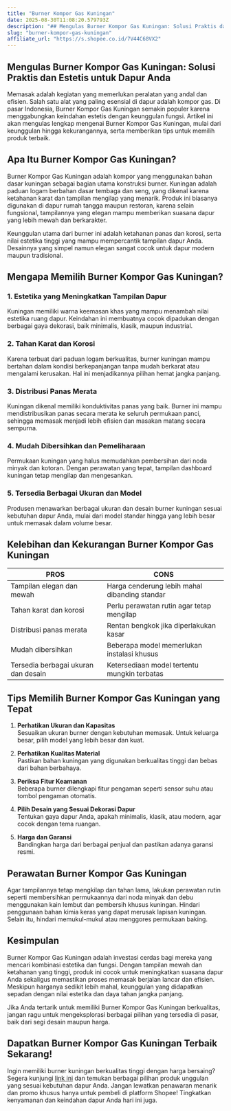 ```yaml
---
title: "Burner Kompor Gas Kuningan"
date: 2025-08-30T11:08:20.579793Z
description: "## Mengulas Burner Kompor Gas Kuningan: Solusi Praktis dan Estetis untuk Dapur Anda..."
slug: "burner-kompor-gas-kuningan"
affiliate_url: "https://s.shopee.co.id/7V44C68VX2"
---
```

## Mengulas Burner Kompor Gas Kuningan: Solusi Praktis dan Estetis untuk Dapur Anda

Memasak adalah kegiatan yang memerlukan peralatan yang andal dan efisien. Salah satu alat yang paling esensial di dapur adalah kompor gas. Di pasar Indonesia, Burner Kompor Gas Kuningan semakin populer karena menggabungkan keindahan estetis dengan keunggulan fungsi. Artikel ini akan mengulas lengkap mengenai Burner Kompor Gas Kuningan, mulai dari keunggulan hingga kekurangannya, serta memberikan tips untuk memilih produk terbaik.

## Apa Itu Burner Kompor Gas Kuningan?

Burner Kompor Gas Kuningan adalah kompor yang menggunakan bahan dasar kuningan sebagai bagian utama konstruksi burner. Kuningan adalah paduan logam berbahan dasar tembaga dan seng, yang dikenal karena ketahanan karat dan tampilan mengilap yang menarik. Produk ini biasanya digunakan di dapur rumah tangga maupun restoran, karena selain fungsional, tampilannya yang elegan mampu memberikan suasana dapur yang lebih mewah dan berkarakter.

Keunggulan utama dari burner ini adalah ketahanan panas dan korosi, serta nilai estetika tinggi yang mampu mempercantik tampilan dapur Anda. Desainnya yang simpel namun elegan sangat cocok untuk dapur modern maupun tradisional.

## Mengapa Memilih Burner Kompor Gas Kuningan?

### 1. Estetika yang Meningkatkan Tampilan Dapur

Kuningan memiliki warna keemasan khas yang mampu menambah nilai estetika ruang dapur. Keindahan ini membuatnya cocok dipadukan dengan berbagai gaya dekorasi, baik minimalis, klasik, maupun industrial.

### 2. Tahan Karat dan Korosi

Karena terbuat dari paduan logam berkualitas, burner kuningan mampu bertahan dalam kondisi berkepanjangan tanpa mudah berkarat atau mengalami kerusakan. Hal ini menjadikannya pilihan hemat jangka panjang.

### 3. Distribusi Panas Merata

Kuningan dikenal memiliki konduktivitas panas yang baik. Burner ini mampu mendistribusikan panas secara merata ke seluruh permukaan panci, sehingga memasak menjadi lebih efisien dan masakan matang secara sempurna.

### 4. Mudah Dibersihkan dan Pemeliharaan

Permukaan kuningan yang halus memudahkan pembersihan dari noda minyak dan kotoran. Dengan perawatan yang tepat, tampilan dashboard kuningan tetap mengilap dan mengesankan.

### 5. Tersedia Berbagai Ukuran dan Model

Produsen menawarkan berbagai ukuran dan desain burner kuningan sesuai kebutuhan dapur Anda, mulai dari model standar hingga yang lebih besar untuk memasak dalam volume besar.

## Kelebihan dan Kekurangan Burner Kompor Gas Kuningan

| PROS                                           | CONS                                          |
|------------------------------------------------|----------------------------------------------|
| Tampilan elegan dan mewah                     | Harga cenderung lebih mahal dibanding standar |
| Tahan karat dan korosi                        | Perlu perawatan rutin agar tetap mengilap  |
| Distribusi panas merata                        | Rentan bengkok jika diperlakukan kasar    |
| Mudah dibersihkan                            | Beberapa model memerlukan instalasi khusus  |
| Tersedia berbagai ukuran dan desain          | Ketersediaan model tertentu mungkin terbatas |

## Tips Memilih Burner Kompor Gas Kuningan yang Tepat

1. **Perhatikan Ukuran dan Kapasitas**  
Sesuaikan ukuran burner dengan kebutuhan memasak. Untuk keluarga besar, pilih model yang lebih besar dan kuat.

2. **Perhatikan Kualitas Material**  
Pastikan bahan kuningan yang digunakan berkualitas tinggi dan bebas dari bahan berbahaya.

3. **Periksa Fitur Keamanan**  
Beberapa burner dilengkapi fitur pengaman seperti sensor suhu atau tombol pengaman otomatis.

4. **Pilih Desain yang Sesuai Dekorasi Dapur**  
Tentukan gaya dapur Anda, apakah minimalis, klasik, atau modern, agar cocok dengan tema ruangan.

5. **Harga dan Garansi**  
Bandingkan harga dari berbagai penjual dan pastikan adanya garansi resmi.

## Perawatan Burner Kompor Gas Kuningan

Agar tampilannya tetap mengkilap dan tahan lama, lakukan perawatan rutin seperti membersihkan permukaannya dari noda minyak dan debu menggunakan kain lembut dan pembersih khusus kuningan. Hindari penggunaan bahan kimia keras yang dapat merusak lapisan kuningan. Selain itu, hindari memukul-mukul atau menggores permukaan baking.

## Kesimpulan

Burner Kompor Gas Kuningan adalah investasi cerdas bagi mereka yang mencari kombinasi estetika dan fungsi. Dengan tampilan mewah dan ketahanan yang tinggi, produk ini cocok untuk meningkatkan suasana dapur Anda sekaligus memastikan proses memasak berjalan lancar dan efisien. Meskipun harganya sedikit lebih mahal, keunggulan yang didapatkan sepadan dengan nilai estetika dan daya tahan jangka panjang.

Jika Anda tertarik untuk memiliki Burner Kompor Gas Kuningan berkualitas, jangan ragu untuk mengeksplorasi berbagai pilihan yang tersedia di pasar, baik dari segi desain maupun harga.

## Dapatkan Burner Kompor Gas Kuningan Terbaik Sekarang!

Ingin memiliki burner kuningan berkualitas tinggi dengan harga bersaing? Segera kunjungi [link ini](https://s.shopee.co.id/7V44C68VX2) dan temukan berbagai pilihan produk unggulan yang sesuai kebutuhan dapur Anda. Jangan lewatkan penawaran menarik dan promo khusus hanya untuk pembeli di platform Shopee! Tingkatkan kenyamanan dan keindahan dapur Anda hari ini juga.